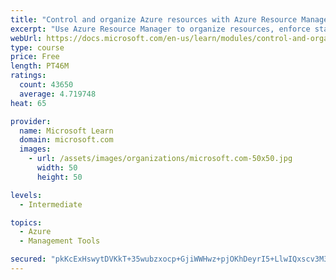 ```yaml
---
title: "Control and organize Azure resources with Azure Resource Manager"
excerpt: "Use Azure Resource Manager to organize resources, enforce standards, and protect critical assets from deletion."
webUrl: https://docs.microsoft.com/en-us/learn/modules/control-and-organize-with-azure-resource-manager/
type: course
price: Free
length: PT46M
ratings:
  count: 43650
  average: 4.719748
heat: 65

provider:
  name: Microsoft Learn
  domain: microsoft.com
  images:
    - url: /assets/images/organizations/microsoft.com-50x50.jpg
      width: 50
      height: 50

levels:
  - Intermediate

topics:
  - Azure
  - Management Tools

secured: "pkKcExHswytDVKkT+35wubzxocp+GjiWWHwz+pjOKhDeyrI5+LlwIQxscv3M37mrZYAFgdsDjzeo93QDWDbPubzzZRADiUot8CJQQDnqRYl3VSEBNeWn99WAhtXxx/MPFJT8kTFUVTtAbusSSj4d0OCuGdFurMvWByyBSeQgxQXDYuL+lSKEt68jmudQb8HhEgu5BVGv+xMImB8CsSuNSKh4o9iB5pfvUU2GemkXwWm+1QfN3tDb7KqMnwfj4iLgJgQOgV5fNYxt/hB6mLTXAK7+SkFVO4Z1xclGQRvkg3dX7COKSorXDul1aH/cuhGAd1X5XaR0jLbKHjASVj5vn2tSguyhRnOhECr2Wg059EoKdtBBcXjngfn/NQ0lUeCeajAEQuf2VfWY1Ecy+zbFX4UG4Hc5LWrj6U+yZ4RojLJNiDsEHbhCtoHfmh1wsznf;WWDr8xzBzse/KkQ6zOak0w=="
---
```


